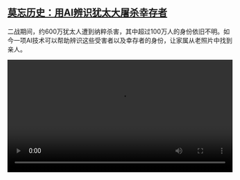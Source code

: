 <!--1674812826000-->
[莫忘历史：用AI辨识犹太大屠杀幸存者](https://www.dw.com/zh/%E8%8E%AB%E5%BF%98%E5%8E%86%E5%8F%B2%EF%BC%9A%E7%94%A8AI%E8%BE%A8%E8%AF%86%E7%8A%B9%E5%A4%AA%E5%A4%A7%E5%B1%A0%E6%9D%80%E5%B9%B8%E5%AD%98%E8%80%85/a-64512524)
------

<p>二战期间，约600万犹太人遭到纳粹杀害，其中超过100万人的身份依旧不明。如今一项AI技术可以帮助辨识这些受害者以及幸存者的身份，让家属从老照片中找到亲人。</small></p><video src="https://tvdownloaddw-a.akamaihd.net/dwtv_video/flv/vdt_zh/2023/bchi230125_001_aishoasurvivors_01r_AVC_1280x720.mp4" controls style="width:100%"></video>
